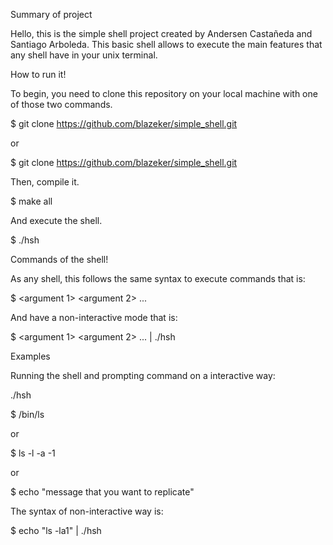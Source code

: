 Summary of project

Hello, this is the simple shell project created by Andersen Castañeda and Santiago Arboleda.
This basic shell allows to execute the main features that any shell have in your unix terminal.

How to run it!

To begin, you need to clone this repository on your local machine with one of those two commands.

$ git clone https://github.com/blazeker/simple_shell.git

or

$ git clone https://github.com/blazeker/simple_shell.git

Then, compile it.

$ make all

And execute the shell.

$ ./hsh

Commands of the shell!

As any shell, this follows the same syntax to execute commands that is:

$ <command> <flags> <argument 1> <argument 2> ...

And have a non-interactive mode that is:

$ <command> <command> <flags> <argument 1> <argument 2> ... | ./hsh

Examples

Running the shell and prompting command on a interactive way:

./hsh

$ /bin/ls

or

$ ls -l -a -1

or

$ echo "message that you want to replicate"

The syntax of non-interactive way is:

$ echo "ls -la1" | ./hsh
